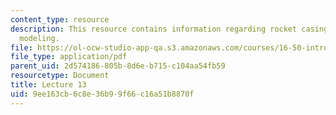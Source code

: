 ```yaml
---
content_type: resource
description: This resource contains information regarding rocket casing design; structural
  modeling.
file: https://ol-ocw-studio-app-qa.s3.amazonaws.com/courses/16-50-introduction-to-propulsion-systems-spring-2012/9ee163cb6c8e36b99f66c16a51b8870f_MIT16_50S12_lec13.pdf
file_type: application/pdf
parent_uid: 2d574186-805b-8d6e-b715-c104aa54fb59
resourcetype: Document
title: Lecture 13
uid: 9ee163cb-6c8e-36b9-9f66-c16a51b8870f
---
```

